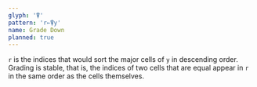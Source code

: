 ```yaml
---
glyph: '⍒'
pattern: 'r←⍒y'
name: Grade Down
planned: true
---
```


`r` is the indices that would sort the major cells of `y` in descending order. Grading is stable, that is, the indices of two cells that are equal appear in `r` in the same order as the cells themselves.